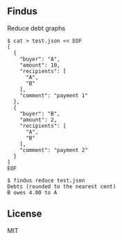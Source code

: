 ## Findus
Reduce debt graphs

    $ cat > test.json << EOF
    [
      {
        "buyer": "A",
        "amount": 10,
        "recipients": [
          "A",
          "B"
        ],
        "comment": "payment 1"
      },
      {
        "buyer": "B",
        "amount": 2,
        "recipients": [
          "A",
          "B"
        ],
        "comment": "payment 2"
      }
    ]
    EOF

    $ findus reduce test.json
    Debts (rounded to the nearest cent)
    B owes 4.00 to A

## License
MIT
